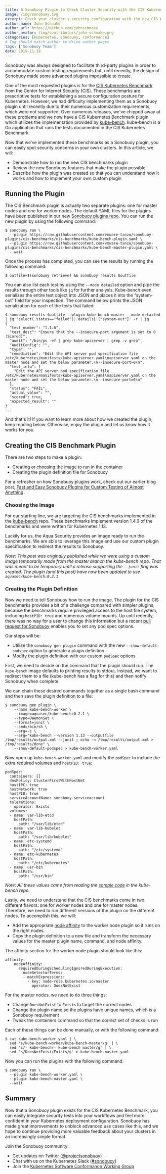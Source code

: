 ```yaml
---
title: A Sonobuoy Plugin to Check Cluster Security with the CIS Kubernetes Benchmark
image: /img/sonobuoy.svg
excerpt: Check your cluster's security configuration with the new CIS Kubernetes Benchmark plugin.
author_name: John Schnake
author_url: https://github.com/johnschnake
author_avatar: /img/contributors/john-schnake.png
categories: [kubernetes, sonobuoy, conformance]
# Tag should match author to drive author pages
tags: ['Sonobuoy Team']
date: 2019-11-18
---
```


Sonobuoy was always designed to facilitate third-party plugins in order to accommodate custom testing requirements but, until recently, the design of Sonobuoy made some advanced plugins impossible to create.

One of the most requested plugins is for the [CIS Kubernetes Benchmark](https://www.cisecurity.org/benchmark/kubernetes/) from the Center for Internet Security (CIS). These benchmarks are prescriptive tests for establishing a secure configuration posture for Kubernetes. However, we had difficulty implementing them as a Sonobuoy plugin until recently due to their numerous customization requirements, which were not supported. Over numerous releases, we've chipped away at these problems and we now have a CIS Kubernetes Benchmark plugin which utilizes the implementation provided by [kube-bench](https://github.com/aquasecurity/kube-bench). kube-bench is a Go application that runs the tests documented in the CIS Kubernetes Benchmark.

Now that we’ve implemented these benchmarks as a Sonobuoy plugin, you can easily spot security concerns in your own clusters. In this article, we will:

- Demonstrate how to run the new CIS benchmarks plugin
- Review the new Sonobuoy features that make the plugin possible
- Describe how the plugin was created so that you can understand how it works and how to implement your own custom plugin

## Running the Plugin

The CIS Benchmark plugin is actually two separate plugins: one for master nodes and one for worker nodes. The default YAML files for the plugins have been published in our new [Sonobuoy plugins repo](https://github.com/vmware-tanzu/sonobuoy-plugins). You can run the new plugin by using the following command:

```
$ sonobuoy run \
  --plugin https://raw.githubusercontent.com/vmware-tanzu/sonobuoy-plugins/cis-benchmarks/cis-benchmarks/kube-bench-plugin.yaml \
  --plugin https://raw.githubusercontent.com/vmware-tanzu/sonobuoy-plugins/cis-benchmarks/cis-benchmarks/kube-bench-master-plugin.yaml \
  --wait
```

Once the process has completed, you can see the results by running the following command:

```
$ outfile=$(sonobuoy retrieve) && sonobuoy results $outfile
```

You can also list each test by using the `--mode detailed` option and pipe the results through other tools like `jq` for further analysis. Kube-bench even serializes the entire test object into JSON and places it into the “system-out” field for your inspection. The command below prints the JSON serialization for each of the tests that failed:

```
$ sonobuoy results $outfile --plugin kube-bench-master --mode detailed | jq 'select(.status=="failed")|.details|.["system-out"]' -r | jq
{
  "test_number": "1.1.6",
  "test_desc": "Ensure that the --insecure-port argument is set to 0 (Scored)",
  "audit": "/bin/ps -ef | grep kube-apiserver | grep -v grep",
  "AuditConfig": "",
  "type": "",
  "remediation": "Edit the API server pod specification file /etc/kubernetes/manifests/kube-apiserver.yaml\napiserver.yaml on the master node and set the below parameter.\n--insecure-port=0\n",
  "test_info": [
    "Edit the API server pod specification file /etc/kubernetes/manifests/kube-apiserver.yaml\napiserver.yaml on the master node and set the below parameter.\n--insecure-port=0\n"
  ],
  "status": "FAIL",
  "actual_value": "",
  "scored": true,
  "expected_result": ""
}
...
```

And that's it! If you want to learn more about how we created the plugin, keep reading below. Otherwise, enjoy the plugin and let us know how it works for you.

## Creating the CIS Benchmark Plugin

There are two steps to make a plugin:

- Creating or choosing the image to run in the container
- Creating the plugin definition file for Sonobuoy

For a refresher on how Sonobuoy plugins work, check out our earlier blog post, [Fast and Easy Sonobuoy Plugins for Custom Testing of Almost Anything](https://blogs.vmware.com/cloudnative/2019/04/30/sonobuoy-plugins-custom-testing/).

### Choosing the Image

For our starting line, we are targeting the CIS benchmarks implemented in the [kube-bench](https://github.com/aquasecurity/kube-bench) repo. These benchmarks implement version 1.4.0 of the benchmarks and were written for Kubernetes 1.13.

Luckily for us, the Aqua Security provides an image ready to run the benchmarks. We are able to leverage this image and use our custom plugin specification to redirect the results to Sonobuoy.

_Note: This post was originally published while we were using a custom image temporarily made from the master branch the kube-bench repo. That was meant to be temporary until a release supporting the `--junit` flag was created. The plugin (and this post) have now been updated to use `aquasec/kube-bench:0.2.1`_

### Creating the Plugin Definition

Now we need to tell Sonobuoy how to run the image. The plugin for the CIS benchmarks provides a bit of a challenge compared with simpler plugins, because the benchmarks require privileged access to the host file system, including `hostPID: true` and numerous volume mounts. Up until recently, there was no way for a user to change this information but a recent [pull request for Sonobuoy](https://github.com/vmware-tanzu/sonobuoy/pull/837) enables you to set any pod spec options.

Our steps will be:

- Utilize the `sonobuoy gen plugin` command with the new `--show-default-podspec` option to generate a plugin definition
- Modify the plugin definition with our custom `podSpec` options

First, we need to decide on the command that the plugin should run. The `kube-bench` image defaults to printing results to stdout. Instead, we want to redirect them to a file (kube-bench has a flag for this) and then notify Sonobuoy when complete. 

We can chain these desired commands together as a single bash command and then save the plugin definition to a file:

```
$ sonobuoy gen plugin \
    --name kube-bench-worker \
    --image=aquasec/kube-bench:0.2.1 \
    --type=DaemonSet \
    --format=junit \
    --cmd=/bin/sh \
    --arg=-c \
    --arg="kube-bench --version 1.13 --outputfile /tmp/results/output.xml --junit ; echo -n /tmp/results/output.xml > /tmp/results/done" \
    --show-default-podspec > kube-bench-worker.yaml
```

Now open up `kube-bench-worker.yaml` and modify the `podSpec` to include the extra required volumes and `hostPID: true`:

```
podSpec:
  containers: []
  dnsPolicy: ClusterFirstWithHostNet
  hostIPC: true
  hostNetwork: true
  hostPID: true
  serviceAccountName: sonobuoy-serviceaccount
  tolerations:
  - operator: Exists
  volumes:
  - name: var-lib-etcd
    hostPath:
      path: "/var/lib/etcd"
  - name: var-lib-kubelet
    hostPath:
      path: "/var/lib/kubelet"
  - name: etc-systemd
    hostPath:
      path: "/etc/systemd"
  - name: etc-kubernetes
    hostPath:
      path: "/etc/kubernetes"
  - name: usr-bin
    hostPath:
      path: "/usr/bin"
```

_Note: All these values came from reading the [sample code](https://github.com/aquasecurity/kube-bench/blob/master/job.yaml) in the kube-bench repo._

Lastly, we need to understand that the CIS benchmarks come in two different flavors: one for worker nodes and one for master nodes. Therefore, we need to run different versions of the plugin on the different nodes. To accomplish this, we will:

- Add the appropriate [node affinity](https://kubernetes.io/docs/concepts/configuration/assign-pod-node/#affinity-and-anti-affinity) to the worker node plugin so it runs on the right nodes.
- Copy the plugin definition to a new file and transform the necessary values for the master plugin name, command, and node affinity.

The affinity section for the worker node plugin should look like this:

```
affinity:
    nodeAffinity: 
      requiredDuringSchedulingIgnoredDuringExecution: 
        nodeSelectorTerms:
        - matchExpressions:
          - key: node-role.kubernetes.io/master
            operator: DoesNotExist
```

For the master nodes, we need to do three things:

- Change `DoesNotExist` to `Exists` to target the correct nodes
- Change the plugin name so the plugins have unique names, which is a Sonobuoy requirement
- Tweak the containers command so that the correct set of checks is run

Each of these things can be done manually, or with the following command:

```
$ cat kube-bench-worker.yaml | \
  sed 's/kube-bench-worker/kube-bench-master/g' | \
  sed 's/- kube-bench/- kube-bench master/g' | \
  sed 's/DoesNotExist/Exists/g' > kube-bench-master.yaml
```

Now you can run the plugins with the following command:

```
$ sonobuoy run \
  --plugin kube-bench-worker.yaml \
  --plugin kube-bench-master.yaml \
  --wait
```

## Summary

Now that a Sonobuoy plugin exists for the CIS Kubernetes Benchmark, you can easily integrate security tests into your workflows and feel more confident in your Kubernetes deployment configuration. Sonobuoy has made great improvements to unblock advanced use cases like this, and we hope to continue providing more valuable feedback about your clusters in an increasingly simple format.



Join the Sonobuoy community:

- Get updates on Twitter ([@projectsonobuoy](https://twitter.com/projectsonobuoy))
- Chat with us on the Kubernetes Slack ([#sonobuoy](https://kubernetes.slack.com/messages/sonobuoy))
- Join the [Kubernetes Software Conformance Working Group](https://github.com/cncf/k8s-conformance)
